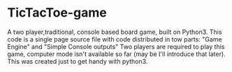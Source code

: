 # TicTacToe-game
A two player,traditional, console based board game, built on Python3. 
This code is a single page source file with code distributed in tow parts: "Game Engine" and "Simple Console outputs"
Two players are required to play this game, computer mode isn't available so far (may be I'll introduce that later).
This was created just to get handy with python3.

